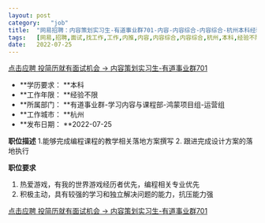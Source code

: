 ```yaml
---
layout:	post
category:	"job"
title:	"网易招聘：内容策划实习生-有道事业群701-内容-内容综合-内容综合-杭州本科经验不限"
tags:	[网易,招聘,面试,找工作,工作,内推,内容,内容综合,内容综合,杭州,本科,经验不限]
date:	2022-07-25
---
```


[点击应聘 投简历就有面试机会 -> 内容策划实习生-有道事业群701](http://mobile.bole.netease.com/bole/boleDetail?id=41798&employeeId=346f03c3cda5f04c&key=all)



- **学历要求： **本科
- **工作年限： **经验不限
- **所属部门： **有道事业群-学习内容与课程部-鸿蒙项目组-运营组
- **工作城市： **杭州
- **发布日期： **2022-07-25



**职位描述**
1.能够完成编程课程的教学相关落地方案撰写
2. 跟进完成设计方案的落地执行



**职位要求**
1. 热爱游戏，有我的世界游戏经历者优先，编程相关专业优先
2. 积极主动，具有较强的学习和独立解决问题的能力，抗压能力强



[点击应聘 投简历就有面试机会 -> 内容策划实习生-有道事业群701](http://mobile.bole.netease.com/bole/boleDetail?id=41798&employeeId=346f03c3cda5f04c&key=all)